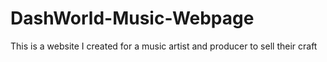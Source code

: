 # DashWorld-Music-Webpage
This is a website I created for a music artist and producer to sell their craft
